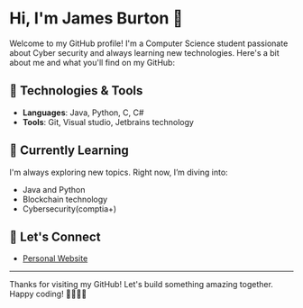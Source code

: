 # Hi, I'm James Burton 👋

Welcome to my GitHub profile! I'm a Computer Science student passionate about Cyber security and always learning new technologies. Here's a bit about me and what you'll find on my GitHub:

## 🔧 Technologies & Tools

- **Languages**: Java, Python, C, C#
- **Tools**: Git, Visual studio, Jetbrains technology

## 🌱 Currently Learning

I'm always exploring new topics. Right now, I’m diving into:

- Java and Python
- Blockchain technology
- Cybersecurity(comptia+)

## 💬 Let's Connect
- [Personal Website](https://jamesburton.xyz)

---

Thanks for visiting my GitHub! Let's build something amazing together. Happy coding! 👨‍💻👩‍💻
